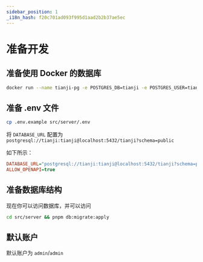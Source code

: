 ```yaml
---
sidebar_position: 1
_i18n_hash: f20c701ad093f995d1aad2b2b37ae5ec
---
```

# 准备开发

## 准备使用 Docker 的数据库

```bash
docker run --name tianji-pg -e POSTGRES_DB=tianji -e POSTGRES_USER=tianji -e POSTGRES_PASSWORD=tianji -d postgres:15.4-alpine
```

## 准备 .env 文件

```bash
cp .env.example src/server/.env
```

将 `DATABASE_URL` 配置为 `postgresql://tianji:tianji@localhost:5432/tianji?schema=public`

如下所示：

```ini
DATABASE_URL="postgresql://tianji:tianji@localhost:5432/tianji?schema=public"
ALLOW_OPENAPI=true
```

## 准备数据库结构

现在你可以访问数据库，并可以访问

```bash
cd src/server && pnpm db:migrate:apply
```

## 默认账户

默认账户为 `admin`/`admin`
